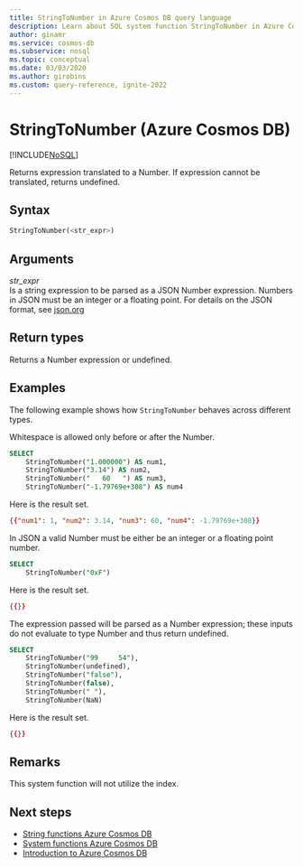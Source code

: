 ```yaml
---
title: StringToNumber in Azure Cosmos DB query language
description: Learn about SQL system function StringToNumber in Azure Cosmos DB.
author: ginamr
ms.service: cosmos-db
ms.subservice: nosql
ms.topic: conceptual
ms.date: 03/03/2020
ms.author: girobins
ms.custom: query-reference, ignite-2022
---
```

# StringToNumber (Azure Cosmos DB)
[!INCLUDE[NoSQL](../../includes/appliesto-nosql.md)]

 Returns expression translated to a Number. If expression cannot be translated, returns undefined.  
  
## Syntax
  
```sql
StringToNumber(<str_expr>)  
```  
  
## Arguments
  
*str_expr*  
   Is a string expression to be parsed as a JSON Number expression. Numbers in JSON must be an integer or a floating point. For details on the JSON format, see [json.org](https://json.org/)  
  
## Return types
  
  Returns a Number expression or undefined.  
  
## Examples
  
  The following example shows how `StringToNumber` behaves across different types. 

Whitespace is allowed only before or after the Number.

```sql
SELECT 
    StringToNumber("1.000000") AS num1, 
    StringToNumber("3.14") AS num2,
    StringToNumber("   60   ") AS num3, 
    StringToNumber("-1.79769e+308") AS num4
```  
  
 Here is the result set.  
  
```json
{{"num1": 1, "num2": 3.14, "num3": 60, "num4": -1.79769e+308}}
```  

In JSON a valid Number must be either be an integer or a floating point number.

```sql
SELECT   
    StringToNumber("0xF")
```  
  
 Here is the result set.  
  
```json
{{}}
```  

The expression passed will be parsed as a Number expression; these inputs do not evaluate to type Number and thus return undefined. 

```sql
SELECT 
    StringToNumber("99     54"),   
    StringToNumber(undefined),
    StringToNumber("false"),
    StringToNumber(false),
    StringToNumber(" "),
    StringToNumber(NaN)
```  
  
 Here is the result set.  
  
```json
{{}}
```  

## Remarks

This system function will not utilize the index.

## Next steps

- [String functions Azure Cosmos DB](string-functions.md)
- [System functions Azure Cosmos DB](system-functions.yml)
- [Introduction to Azure Cosmos DB](../../introduction.md)
